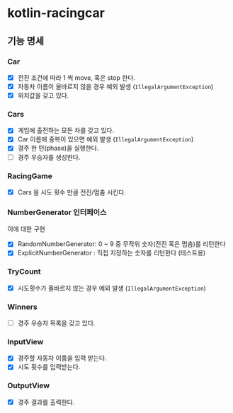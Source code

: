 # kotlin-racingcar

## 기능 명세

### Car

- [x] 전진 조건에 따라 1 씩 move, 혹은 stop 한다.
- [x] 자동차 이름이 올바르지 않을 경우 예외 발생 (`IllegalArgumentException`)
- [x] 위치값을 갖고 있다.

### Cars

- [x] 게임에 출전하는 모든 차를 갖고 있다.
- [x] Car 이름에 중복이 있으면 예외 발생 (`IllegalArgumentException`)
- [x] 경주 한 턴(phase)을 실행한다.
- [ ] 경주 우승자를 생성한다.

### RacingGame

- [x] Cars 을 시도 횟수 만큼 전진/멈춤 시킨다.

### NumberGenerator 인터페이스

이에 대한 구현

- [x] RandomNumberGenerator: 0 ~ 9 중 무작위 숫자(전진 혹은 멈춤)를 리턴한다
- [x] ExplicitNumberGenerator : 직접 지정하는 숫자를 리턴한다 (테스트용)

### TryCount

- [x] 시도횟수가 올바르지 않는 경우 예외 발생 (`IllegalArgumentException`)

### Winners

- [ ] 경주 우승자 목록을 갖고 있다.

### InputView

- [x] 경주할 자동차 이름을 입력 받는다.
- [x] 시도 횟수를 입력받는다.

### OutputView

- [x] 경주 결과를 출력한다.
